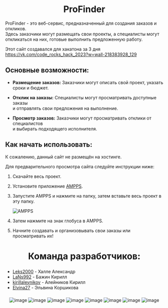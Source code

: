 <div align="center">  
  <h1><b>ProFinder</b></h1>
</div>

ProFinder - это веб-сервис, предназначенный для создания заказов и откликов.  
Здесь заказчики могут размещать свои проекты, а специалисты могут   
откликаться на них, готовые выполнить предложенную работу.

Этот сайт создавался для хакатона за 3 дня
https://vk.com/code_rocks_hack_2023?w=wall-218383928_129

## Основные возможности:

- **Размещение заказов:** Заказчики могут описать свой проект, указать сроки и бюджет.

- **Отклик на заказы:** Специалисты могут просматривать доступные заказы  
 и отправлять свои предложения на выполнение.

- **Просмотр заказов:** Заказчики могут просматривать отклики от специалистов  
 и выбирать подходящего исполнителя.

## Как начать использовать:

К сожалению, данный сайт не размещён на хостинге.

Для предварительного просмотра сайта следуйте инструкции ниже:

1. Скачайте весь проект.
2. Установите приложение [AMPPS](https://www.ampps.com/).
3. Запустите AMPPS и нажмите на папку, затем вставьте весь проект в эту папку.
   
   ![AMPPS](https://github.com/Leks2000/databasehakaton/assets/107043945/205a5d3a-224d-4c2f-a590-ea87c471daba)
   
5. Затем нажмите на знак глобуса в AMPPS.
6. Начните создавать и организовывать свои заказы или просматривать их!

<div align="center">  
  <h1><b>Команда разработчиков:</b></h1>
</div>

  ###
 - [Leks2000](https://github.com/Leks2000) - Халле Александр
 - [LaNs992](https://github.com/LaNs992) - Бажин Кирилл 
 - [kirillaleynikov](https://github.com/kirillaleynikov) - Алейников Кирилл
 - [Elvina27]() - Эльвина Коршикова
  ###

</div>
  
<div align="center">
  <img src="https://github.com/Leks2000/databasehakaton/assets/107043945/b966da4f-c9bf-4606-b26d-7d1058b8c05d" alt="image">
  <img src="https://github.com/Leks2000/databasehakaton/assets/107043945/d5e7da79-2298-46f1-a881-0d12a238b01a" alt="image">
  <img src="https://github.com/Leks2000/databasehakaton/assets/107043945/86ef4e3b-e92a-4ae5-a15f-2a0253162bde" alt="image">
  <img src="https://github.com/Leks2000/databasehakaton/assets/107043945/ea95b16d-0332-4d11-803e-6c3a0733e9c8" alt="image">
  <img src="https://github.com/Leks2000/databasehakaton/assets/107043945/81e4d614-0b4c-41d6-bf51-48697b6a3e90" alt="image">
  <img src="https://github.com/Leks2000/databasehakaton/assets/107043945/888f8033-e45b-4336-8c69-8f44a0d0efc4" alt="image">
  <img src="https://github.com/Leks2000/databasehakaton/assets/107043945/41246a8c-6caf-4fad-8087-d3946e8ecee1" alt="image">
  <img src="https://github.com/Leks2000/databasehakaton/assets/107043945/b0ac8213-6502-4d1c-9385-d6f2e4929e6f" alt="image">
</div>
